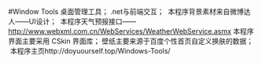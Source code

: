 #Window Tools
  桌面管理工具；
  .net与前端交互；
  本程序背景素材来自微博达人——UI设计；
  本程序天气预报接口—— http://www.webxml.com.cn/WebServices/WeatherWebService.asmx
  本程序界面主要采用 CSkin 界面库；
  壁纸主要来源于百度个性首页自定义换肤的数据；
  本程序主页http://doyuourself.top/Windows-Tools/
